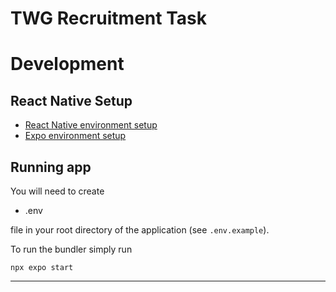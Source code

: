 # TWG Recruitment Task

# Development

## React Native Setup

- [React Native environment setup](https://reactnative.dev/docs/environment-setup)
- [Expo environment setup](https://docs.expo.dev/tutorial/create-your-first-app/)

## Running app

You will need to create

- .env

file in your root directory of the application (see `.env.example`).

To run the bundler simply run

```
npx expo start
```

---
